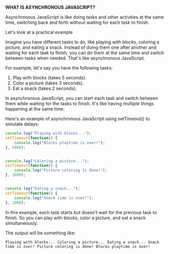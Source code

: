 **WHAT IS ASYNCHRONOUS JAVASCRIPT?**

Asynchronous JavaScript is like doing tasks and other activities at the same time, switching back and forth without waiting for each task to finish.

Let's look at a practical example

Imagine you have different tasks to do, like playing with blocks, coloring a picture, and eating a snack. Instead of doing them one after another and waiting for each task to finish, you can do them at the same time and switch between tasks when needed. That's like asynchronous JavaScript.

For example, let's say you have the following tasks:

1. Play with blocks (takes 5 seconds).
2. Color a picture (takes 3 seconds).
3. Eat a snack (takes 2 seconds).

In asynchronous JavaScript, you can start each task and switch between them while waiting for the tasks to finish. It's like having multiple things happening at the same time.

Here's an example of asynchronous JavaScript using setTimeout() to simulate delays:

```javascript
console.log("Playing with blocks...");
setTimeout(function() {
    console.log("Blocks playtime is over!");
}, 5000);


console.log("Coloring a picture...");
setTimeout(function() {
    console.log("Picture coloring is done!");
}, 3000);


console.log("Eating a snack...");
setTimeout(function() {
    console.log("Snack time is over!");
}, 2000);
```

In this example, each task starts but doesn't wait for the previous task to finish. So you can play with blocks, color a picture, and eat a snack simultaneously.

The output will be something like:

`Playing with blocks...
Coloring a picture...
Eating a snack...
Snack time is over!
Picture coloring is done!
Blocks playtime is over!`
